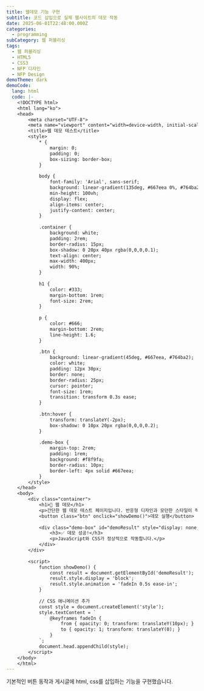 ```yaml
---
title: 웹데모 기능 구현
subtitle: 코드 삽입으로 실제 웹사이트의 데모 작동
date: 2025-06-01T22:48:00.000Z
categories:
  - programming
subCategory: 웹 퍼블리싱
tags:
  - 웹 퍼블리싱
  - HTML5
  - CSS3
  - NFP 디자인
  - NFP Design
demoTheme: dark
demoCode:
  lang: html
  code: |-
    <!DOCTYPE html>
    <html lang="ko">
    <head>
        <meta charset="UTF-8">
        <meta name="viewport" content="width=device-width, initial-scale=1.0">
        <title>웹 데모 테스트</title>
        <style>
            * {
                margin: 0;
                padding: 0;
                box-sizing: border-box;
            }
            
            body {
                font-family: 'Arial', sans-serif;
                background: linear-gradient(135deg, #667eea 0%, #764ba2 100%);
                min-height: 100vh;
                display: flex;
                align-items: center;
                justify-content: center;
            }
            
            .container {
                background: white;
                padding: 2rem;
                border-radius: 15px;
                box-shadow: 0 20px 40px rgba(0,0,0,0.1);
                text-align: center;
                max-width: 400px;
                width: 90%;
            }
            
            h1 {
                color: #333;
                margin-bottom: 1rem;
                font-size: 2rem;
            }
            
            p {
                color: #666;
                margin-bottom: 2rem;
                line-height: 1.6;
            }
            
            .btn {
                background: linear-gradient(45deg, #667eea, #764ba2);
                color: white;
                padding: 12px 30px;
                border: none;
                border-radius: 25px;
                cursor: pointer;
                font-size: 1rem;
                transition: transform 0.3s ease;
            }
            
            .btn:hover {
                transform: translateY(-2px);
                box-shadow: 0 10px 20px rgba(0,0,0,0.2);
            }
            
            .demo-box {
                margin-top: 2rem;
                padding: 1rem;
                background: #f8f9fa;
                border-radius: 10px;
                border-left: 4px solid #667eea;
            }
        </style>
    </head>
    <body>
        <div class="container">
            <h1>🚀 웹 데모</h1>
            <p>간단한 웹 데모 테스트 페이지입니다. 반응형 디자인과 모던한 스타일이 적용되었습니다.</p>
            <button class="btn" onclick="showDemo()">데모 실행</button>
            
            <div class="demo-box" id="demoResult" style="display: none;">
                <h3>✅ 데모 성공!</h3>
                <p>JavaScript와 CSS가 정상적으로 작동합니다.</p>
            </div>
        </div>
        
        <script>
            function showDemo() {
                const result = document.getElementById('demoResult');
                result.style.display = 'block';
                result.style.animation = 'fadeIn 0.5s ease-in';
            }
            
            // CSS 애니메이션 추가
            const style = document.createElement('style');
            style.textContent = `
                @keyframes fadeIn {
                    from { opacity: 0; transform: translateY(10px); }
                    to { opacity: 1; transform: translateY(0); }
                }
            `;
            document.head.appendChild(style);
        </script>
    </body>
    </html>
---
```

기본적인 버튼 동작과 게시글에 html, css를 삽입하는 기능을 구현했습니다.
